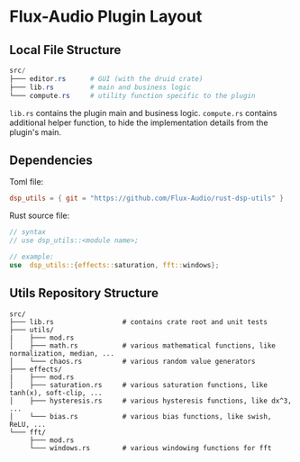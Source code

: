 # Flux-Audio Plugin Layout

## Local File Structure
```ps1
src/
├─── editor.rs      # GUI (with the druid crate)
├─── lib.rs         # main and business logic
└─── compute.rs     # utility function specific to the plugin
```
``lib.rs`` contains the plugin main and business logic.
``compute.rs`` contains additional helper function, to hide the implementation details from the plugin's main.

## Dependencies
Toml file:
```toml
dsp_utils = { git = "https://github.com/Flux-Audio/rust-dsp-utils" }
```

Rust source file:
````rust
// syntax
// use dsp_utils::<module name>;

// example:
use  dsp_utils::{effects::saturation, fft::windows};
````


## Utils Repository Structure
````
src/
├─── lib.rs                 # contains crate root and unit tests
├─── utils/
|    ├─── mod.rs
│    ├─── math.rs           # various mathematical functions, like normalization, median, ...
│    └─── chaos.rs          # various random value generators
├─── effects/
|    ├─── mod.rs
│    ├─── saturation.rs     # various saturation functions, like tanh(x), soft-clip, ...
│    ├─── hysteresis.rs     # various hysteresis functions, like dx^3, ...
│    └─── bias.rs           # various bias functions, like swish, ReLU, ...
└─── fft/
     ├─── mod.rs
     └─── windows.rs        # various windowing functions for fft
````
